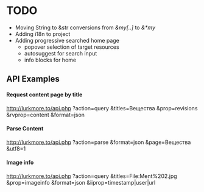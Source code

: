 # TODO
- Moving String to &str conversions from _&my[..]_ to _&*my_
- Adding i18n to project
- Adding progressive searched home page
  - popover selection of target resources
  - autosuggest for search input
  - info blocks for home

## API Examples

#### Request content page by title
http://lurkmore.to/api.php
  ?action=query
  &titles=Вещества
  &prop=revisions
  &rvprop=content
  &format=json

#### Parse Content
http://lurkmore.to/api.php
  ?action=parse
  &format=json
  &page=Вещества
  &utf8=1

#### Image info
http://lurkmore.to/api.php
  ?action=query
  &titles=File:Ment%202.jpg
  &prop=imageinfo
  &format=json
  &iiprop=timestamp|user|url